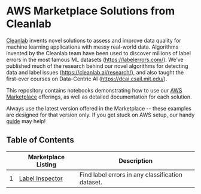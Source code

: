 # AWS Marketplace Solutions from Cleanlab

[Cleanlab](https://cleanlab.ai/) invents novel solutions to assess and improve data quality for machine learning applications with messy real-world data.
Algorithms invented by the Cleanlab team have been used to discover millions of label errors in the most famous ML datasets (https://labelerrors.com/).
We’ve published much of the research behind our novel algorithms for detecting data and label issues (https://cleanlab.ai/research/), and also taught the first-ever courses on Data-Centric AI (https://dcai.csail.mit.edu/).

This repository contains notebooks demonstrating how to use our [AWS Marketplace](https://aws.amazon.com/marketplace) offerings, as well as detailed documentation for each solution.

Always use the latest version offered in the Marketplace -- these examples are designed for that version only. If you get stuck on AWS setup, our handy [guide](GUIDE.md) may help!

## Table of Contents

|   | Marketplace Listing | Description |
|---|---------------------|-------------|
| 1 | [Label Inspector](https://aws.amazon.com/marketplace/pp/prodview-rlbhc2lxttdio) | Find label errors in any classification dataset. |
